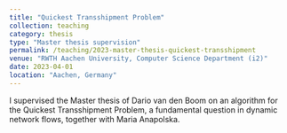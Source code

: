 ```yaml
---
title: "Quickest Transshipment Problem"
collection: teaching
category: thesis
type: "Master thesis supervision"
permalink: /teaching/2023-master-thesis-quickest-transshipment
venue: "RWTH Aachen University, Computer Science Department (i2)"
date: 2023-04-01
location: "Aachen, Germany"
---
```


I supervised the Master thesis of Dario van den Boom on an algorithm for the Quickest Transshipment Problem, a fundamental question in dynamic network flows, together with Maria Anapolska.